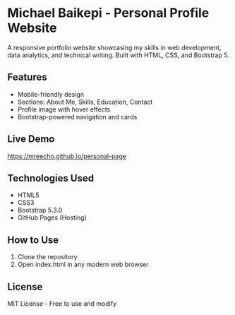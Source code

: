 # Michael Baikepi - Personal Profile Website

A responsive portfolio website showcasing my skills in web development, data analytics, and technical writing. Built with HTML, CSS, and Bootstrap 5.

## Features
- Mobile-friendly design
- Sections: About Me, Skills, Education, Contact
- Profile image with hover effects
- Bootstrap-powered navigation and cards

## Live Demo
https://mreecho.github.io/personal-page

## Technologies Used
- HTML5
- CSS3
- Bootstrap 5.3.0
- GitHub Pages (Hosting)

## How to Use
1. Clone the repository
2. Open index.html in any modern web browser

## License
MIT License - Free to use and modify
